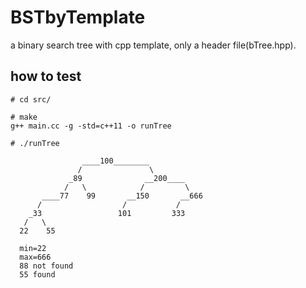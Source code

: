 # BSTbyTemplate

a binary search tree with cpp template, only a header file(bTree.hpp).

## how to test

~~~shell
# cd src/

# make  
g++ main.cc -g -std=c++11 -o runTree

# ./runTree  

                ____100________  
               /               \  
             _89              __200____  
            /   \            /         \  
       ____77    99       __150       __666  
      /                  /           /  
    _33                 101         333
   /   \  
  22    55  
    
  min=22  
  max=666  
  88 not found  
  55 found  
  ~~~
